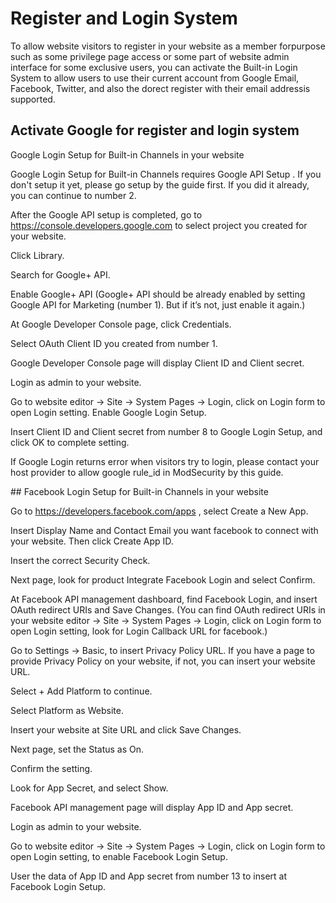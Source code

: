 # Register and Login System

To​ allow​ website​ visitor​s​ to​ register​ in​ your​ website​ as​ a​ member for​ purpose such​ as​ some​ privilege page​ access​ or​ some​ part​ of​ website​ admin​ interface for​ some​ exclusive​ users,​ you can​ activate​ the​ Built-in Login​ System​ to​ allow​ users to​ use​ their​ current​ account​ from​ Google​ Email, Facebook, Twitter, and​ also​ the​ dorect register​ with​ their​ email​ address​ is​ support​ed. 
## Activate Google for register and login system

Google Login Setup for Built-in Channels in your website

Google Login Setup for Built-in Channels requires Google API Setup . If you don't setup it yet, please go setup by the guide first. If you did it already, you can continue to number 2.

After the Google API setup is completed, go to https://console.developers.google.com to select project you created for your website.

Click Library.

Search for Google+ API.

Enable Google+ API (Google+ API should be already enabled by setting Google API for Marketing (number 1). But if it’s not, just enable it again.)

At Google Developer Console page, click Credentials.

Select OAuth Client ID you created from number 1.

Google Developer Console page will display Client ID and Client secret.

Login as admin to your website.

Go to website editor -> Site -> System Pages -> Login, click on Login form to open Login setting. Enable Google Login Setup.

Insert Client ID and Client secret from number 8 to Google Login Setup, and click OK to complete setting.
 

If Google Login returns error when visitors try to login, please contact your host provider to allow google rule_id in ModSecurity by this guide. 

##​ Facebook Login Setup for Built-in Channels in your website

Go to https://developers.facebook.com/apps , select Create a New App.

Insert Display Name and Contact Email you want facebook to connect with your website. Then click Create App ID.

Insert the correct Security Check.

Next page, look for product Integrate Facebook Login and select Confirm.

At Facebook API management dashboard, find Facebook Login, and insert OAuth redirect URIs and Save Changes. (You can find OAuth redirect URIs in your website editor -> Site -> System Pages -> Login, click on Login form to open Login setting, look for Login Callback URL for facebook.)

Go to Settings -> Basic, to insert Privacy Policy URL. If you have a page to provide Privacy Policy on your website, if not, you can insert your website URL.

Select + Add Platform to continue.

Select Platform as Website.

Insert your website at Site URL and click Save Changes.

Next page, set the Status as On.

Confirm the setting.

Look for App Secret, and select Show.

Facebook API management page will display App ID and App secret.

Login as admin to your website.

Go to website editor -> Site -> System Pages -> Login, click on Login form to open Login setting, to enable Facebook Login Setup.

User the data of App ID and App secret from number 13 to insert at Facebook Login Setup.
